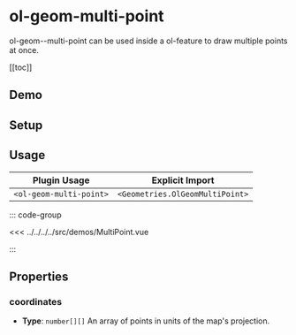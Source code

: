 # ol-geom-multi-point

ol-geom--multi-point can be used inside a ol-feature to draw multiple points at once.

[[toc]]

## Demo

<script setup>
import MultiPoint from "@demos/MultiPoint.vue"
</script>
<ClientOnly>
<MultiPoint />
</ClientOnly>

## Setup

<!--@include: ../../geometries.plugin.md-->

## Usage

| Plugin Usage            |         Explicit Import         |
|-------------------------|:-------------------------------:|
| `<ol-geom-multi-point>` | `<Geometries.OlGeomMultiPoint>` |

::: code-group

<<< ../../../../src/demos/MultiPoint.vue

:::

## Properties

### coordinates

- **Type**: `number[][]`
  An array of points in units of the map's projection.
